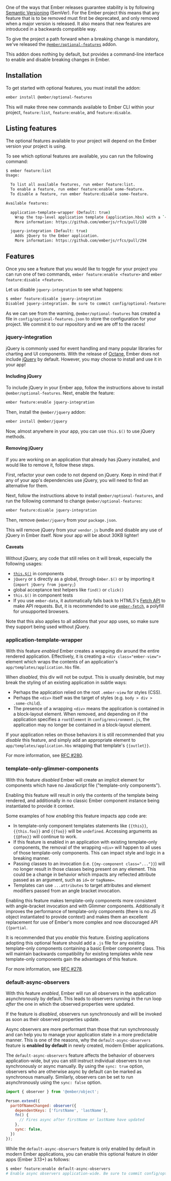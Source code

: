 One of the ways that Ember releases guarantee stability is by following [Semantic Versioning](https://semver.org/) (SemVer).
For the Ember project this means that any feature that is to be removed must first be deprecated,
and only removed when a major version is released.
It also means that new features are introduced in a backwards compatible way.

To give the project a path forward when a breaking change is mandatory, we've released the [`@ember/optional-features`](https://github.com/emberjs/ember-optional-features) addon.

This addon does nothing by default, but provides a command-line interface to enable and disable breaking changes in Ember.

## Installation

To get started with optional features, you must install the addon:

```bash
ember install @ember/optional-features
```

This will make three new commands available to Ember CLI within your project, `feature:list`, `feature:enable`, and `feature:disable`.

## Listing features

The optional features available to your project will depend on the Ember version your project is using.

To see which optional features are available, you can run the following command:

```bash
$ ember feature:list
Usage:

  To list all available features, run ember feature:list.
  To enable a feature, run ember feature:enable some-feature.
  To disable a feature, run ember feature:disable some-feature.

Available features:

  application-template-wrapper (Default: true)
    Wrap the top-level application template (application.hbs) with a `<div class="ember-view">` element.
    More information: https://github.com/emberjs/rfcs/pull/280

  jquery-integration (Default: true)
    Adds jQuery to the Ember application.
    More information: https://github.com/emberjs/rfcs/pull/294
```

## Features

Once you see a feature that you would like to toggle for your project you can run one of two commands, `ember feature:enable <feature>` and `ember feature:disable <feature>`.

Let us disable `jquery-integration` to see what happens:

```bash
$ ember feature:disable jquery-integration
Disabled jquery-integration. Be sure to commit config/optional-features.json to source control!
```

As we can see from the warning, `@ember/optional-features` has created a file in `config/optional-features.json` to store the configuration for your project.
We commit it to our repository and we are off to the races!

### jquery-integration

jQuery is commonly used for event handling and many popular libraries for charting and UI components.
With the release of [Octane](https://emberjs.com/editions), Ember does not include [jQuery](https://jquery.com/) by default.
However, you may choose to install and use it in your app!

#### Including jQuery

To include jQuery in your Ember app, follow the instructions above to install `@ember/optional-features`.
Next, enable the feature:

```bash
ember feature:enable jquery-integration
```

Then, install the `@ember/jquery` addon:

```bash
ember install @ember/jquery
```

Now, almost anywhere in your app, you can use `this.$()` to use jQuery methods.

#### Removing jQuery

If you are working on an application that already has jQuery installed, and would like to remove it, follow these steps.

First, refactor your own code to not depend on jQuery.
Keep in mind that if any of your app's dependencies use jQuery,
you will need to find an alternative for them.

Next, follow the instructions above to install `@ember/optional-features`, and run the following command to change `@ember/optional-features`:

```bash
ember feature:disable jquery-integration
```

Then, remove `@ember/jquery` from your `package.json`.

This will remove jQuery from your `vendor.js` bundle and disable any use of jQuery in Ember itself.
Now your app will be about 30KB lighter!

#### Caveats

Without jQuery, any code that still relies on it will break, especially the following usages:

- [`this.$()`](https://api.emberjs.com/ember/release/classes/Component/methods/$?anchor=%24) in components
- `jQuery` or `$` directly as a global, through `Ember.$()` or by importing it (`import jQuery from jquery;`)
- global acceptance test helpers like `find()` or `click()`
- `this.$()` in component tests
- If you use `ember-data`, it automatically falls back to HTML5's [Fetch API](https://developer.mozilla.org/en-US/docs/Web/API/Fetch_API) to make API requests. But, it is recommended to use [`ember-fetch`](https://github.com/ember-cli/ember-fetch), a polyfill for unsupported browsers.

Note that this also applies to all addons that your app uses, so make sure they support being used without jQuery.

### application-template-wrapper

With this feature *enabled* Ember creates a wrapping div around the entire
rendered application. Effectively, it is creating a `<div class="ember-view">`
element which wraps the contents of an application's
`app/templates/application.hbs` file.

When *disabled*, this div will not be output. This is usually desirable, but
may break the styling of an existing application in subtle ways:

- Perhaps the application relied on the root `.ember-view` for styles (CSS).
- Perhaps the `<div>` itself was the target of styles (e.g. `body > div > .some-child`).
- The presence of a wrapping `<div>` means the application is contained in a
  block-layout element. When removed, and depending on if the application
  specifies a `rootElement` in `config/environment.js`, the application may no
  longer be contained in a block-layout element.

If your application relies on those behaviors it is still recommended that
you *disable* this feature, and simply add an appropriate element to
`app/templates/application.hbs` wrapping that template's `{{outlet}}`.

For more information, see [RFC #280](https://github.com/emberjs/rfcs/blob/master/text/0280-remove-application-wrapper.md).

### template-only-glimmer-components

With this feature *disabled* Ember will create an implicit element for
components which have no JavaScript file ("template-only components").

Enabling this feature will result in only the contents of the template being
rendered, and additionally in no classic Ember component instance being
instantiated to provide it context.

Some examples of how *enabling* this feature impacts app code are:

- In template-only component templates statements like `{{this}}`,
  `{{this.foo}}` and `{{foo}}` will be `undefined`. Accessing arguments as
  `{{@foo}}` will continue to work.
- If this feature is enabled in an application with existing template-only
  components, the removal of the wrapping `<div>` will happen to all uses of
  those template-only components. This can impact style and logic in a breaking
  manner.
- Passing classes to an invocation (i.e. `{{my-component class="..."}}`) will
  no longer result in those classes being present on any element. This could
  be a change in behavior which impacts any reflected attribute passed as an
  argument, such as `id=` or `tagName=`.
- Templates can use `...attributes` to target attributes and element modifiers
  passed from an angle bracket invocation.

Enabling this feature makes template-only components more consistent with
angle-bracket invocation and with Glimmer components. Additionally it improves
the performance of template-only components (there is no JS object instantiated
to provide context) and makes them an excellent replacement for use of Ember's
more complex and now discouraged API `{{partial`.

It is recommended that you *enable* this feature. Existing applications adopting
this optional feature should add a `.js` file for any existing template-only
components containing a basic Ember component class. This will maintain
backwards compatibility for existing templates while new template-only
components gain the advantages of this feature.

For more information, see [RFC #278](https://github.com/emberjs/rfcs/blob/master/text/0278-template-only-components.md).

### default-async-observers

With this feature *enabled*, Ember will run all observers in the application
asynchronously by default. This leads to observers running in the run loop
*after* the one in which the observed properties were updated.

If the feature is *disabled*, observers run synchronously
and will be invoked as soon as their observed properties update.

Async observers are more performant than those that run synchronously
and can help you to manage your application state in a more predictable manner.
This is one of the reasons, why the `default-async-observers` feature is
**enabled by default** in newly created, modern Ember applications.

The `default-async-observers` feature affects the behavior of observers application-wide,
but you can still instruct individual observers to run synchronously or async
manually. By using the `sync: true` option, observers who are otherwise async by default
can be marked as synchronous manually. Similarly, observers
can be set to run asynchronously using the `sync: false` option.


```javascript
import { observer } from '@ember/object';

Person.extend({
  partOfNameChanged: observer({
    dependentKeys: ['firstName', 'lastName'],
    fn() {
      // Fires async after firstName or lastName have updated
    },
    sync: false,
  })
});
```

While the `default-async-observers` feature is only enabled by default in modern Ember applications,
you can enable this optional feature in older apps (Ember 3.13+) as follows:

```bash
$ ember feature:enable default-async-observers
# Enable async observers application-wide. Be sure to commit config/optional-features.json to source control!
```
